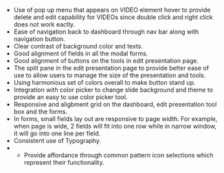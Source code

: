 - Use of pop up menu that appears on VIDEO element hover to provide delete and edit capability for VIDEOs since double click and right click does not work eactly.
- Ease of navigation back to dashboard through nav bar along with navigation button.
- Clear contrast of background color and texts.
- Good alignment of fields in all the modal forms.
- Good alignment of buttons on the tools in edit presentation page.
- The split pane in the edit presentation page to provide better ease of use to allow users to manage the size of the presentation and tools.
- Using harmonious set of colors overall to make button stand up.
- Integration with color picker to change slide background and theme to provide an easy to use color picker tool.
- Responsive and aligbment grid on the dashboard, edit presentation tool box and the forms.
- In forms, small fields lay out are responsive to page width. For example, when page is wide, 2 fields will fit into one row while in narrow window, it will go into one line per field.
- Consistent use of Typography.
- - Provide affordance through common pattern icon selections which represent their functionality.